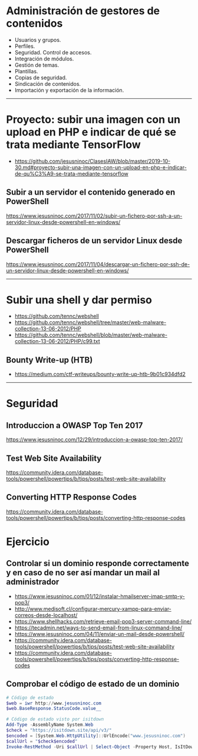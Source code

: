 # Administración de gestores de contenidos
- Usuarios y grupos.
- Perfiles.
- Seguridad. Control de accesos.
- Integración de módulos.
- Gestión de temas.
- Plantillas.
- Copias de seguridad.
- Sindicación de contenidos.
- Importación y exportación de la información.

------------------------

# Proyecto: subir una imagen con un upload en PHP e indicar de qué se trata mediante TensorFlow
* https://github.com/jesusninoc/ClasesIAW/blob/master/2019-10-30.md#proyecto-subir-una-imagen-con-un-upload-en-php-e-indicar-de-qu%C3%A9-se-trata-mediante-tensorflow
## Subir a un servidor el contenido generado en PowerShell
https://www.jesusninoc.com/2017/11/02/subir-un-fichero-por-ssh-a-un-servidor-linux-desde-powershell-en-windows/
## Descargar ficheros de un servidor Linux desde PowerShell
https://www.jesusninoc.com/2017/11/04/descargar-un-fichero-por-ssh-de-un-servidor-linux-desde-powershell-en-windows/

------------------------

# Subir una shell y dar permiso
* https://github.com/tennc/webshell
* https://github.com/tennc/webshell/tree/master/web-malware-collection-13-06-2012/PHP
* https://github.com/tennc/webshell/blob/master/web-malware-collection-13-06-2012/PHP/c99.txt
## Bounty Write-up (HTB)
* https://medium.com/ctf-writeups/bounty-write-up-htb-9b01c934dfd2

------------------------

# Seguridad

## Introduccion a OWASP Top Ten 2017
https://www.jesusninoc.com/12/29/introduccion-a-owasp-top-ten-2017/

## Test Web Site Availability
https://community.idera.com/database-tools/powershell/powertips/b/tips/posts/test-web-site-availability

## Converting HTTP Response Codes
https://community.idera.com/database-tools/powershell/powertips/b/tips/posts/converting-http-response-codes

# Ejercicio

## Controlar si un dominio responde correctamente y en caso de no ser así mandar un mail al administrador
* https://www.jesusninoc.com/01/12/instalar-hmailserver-imap-smtp-y-pop3/
* http://www.medisoft.cl/configurar-mercury-xampp-para-enviar-correos-desde-localhost/
* https://www.shellhacks.com/retrieve-email-pop3-server-command-line/
* https://tecadmin.net/ways-to-send-email-from-linux-command-line/
* https://www.jesusninoc.com/04/11/enviar-un-mail-desde-powershell/
* https://community.idera.com/database-tools/powershell/powertips/b/tips/posts/test-web-site-availability
* https://community.idera.com/database-tools/powershell/powertips/b/tips/posts/converting-http-response-codes
## Comprobar el código de estado de un dominio
```PowerShell
# Código de estado
$web = iwr http://www.jesusninoc.com
$web.BaseResponse.StatusCode.value__

# Código de estado visto por isitdown
Add-Type -AssemblyName System.Web
$check = "https://isitdown.site/api/v3/"
$encoded = [System.Web.HttpUtility]::UrlEncode("www.jesusninoc.com")
$callUrl = "$check$encoded"
Invoke-RestMethod -Uri $callUrl | Select-Object -Property Host, IsItDown, Response_Code
```
